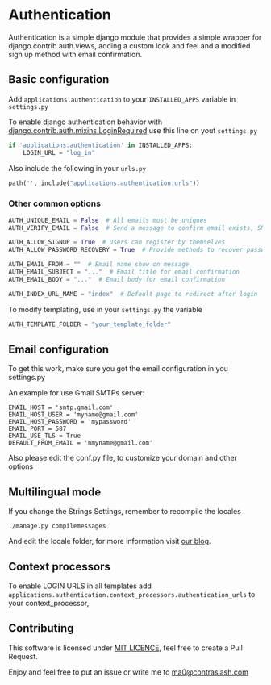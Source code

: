 # Authentication

Authentication is a simple django module that provides a simple wrapper for django.contrib.auth.views, 
adding a custom look and feel and a modified sign up method with email confirmation.

## Basic configuration
Add `applications.authentication` to your `INSTALLED_APPS` variable in
`settings.py`

To enable django authentication behavior with [django.contrib.auth.mixins.LoginRequired](https://docs.djangoproject.com/en/2.1/topics/auth/default/#the-loginrequired-mixin) use this line on yout `settings.py`

```python
if 'applications.authentication' in INSTALLED_APPS:
    LOGIN_URL = "log_in"
```

Also include the following in your `urls.py`

```python
path('', include("applications.authentication.urls"))
```

### Other common options

```python
AUTH_UNIQUE_EMAIL = False  # All emails must be uniques
AUTH_VERIFY_EMAIL = False  # Send a message to confirm email exists, SMTP configuration must be enabled

AUTH_ALLOW_SIGNUP = True  # Users can register by themselves
AUTH_ALLOW_PASSWORD_RECOVERY = True  # Provide methods to recover password, SMPT configuration must be enabled

AUTH_EMAIL_FROM = ""  # Email name show on message
AUTH_EMAIL_SUBJECT = "..."  # Email title for email confirmation
AUTH_EMAIL_BODY = "..."  # Email body for email confirmation

AUTH_INDEX_URL_NAME = "index"  # Default page to redirect after login
```

To modify templating, use in your `settings.py` the variable

```python
AUTH_TEMPLATE_FOLDER = "your_template_folder"
```


## Email configuration
To get this work, make sure you got the email configuration in you settings.py

An example for use Gmail SMTPs server:
```
EMAIL_HOST = 'smtp.gmail.com'
EMAIL_HOST_USER = 'myname@gmail.com'
EMAIL_HOST_PASSWORD = 'mypassword'
EMAIL_PORT = 587
EMAIL_USE_TLS = True
DEFAULT_FROM_EMAIL = 'nmyname@gmail.com'
```  

Also please edit the conf.py file, to customize your domain and other options

## Multilingual mode
If you change the Strings Settings, remember to recompile the locales

```
./manage.py compilemessages
```

And edit the locale folder, for more information visit [our blog](http://blog.contraslash.com/creando-locales-con-django/).

## Context processors

To enable LOGIN URLS in all templates add `applications.authentication.context_processors.authentication_urls`
to your context_processor,


## Contributing

This software is licensed under [MIT LICENCE](LICENSE), feel free to create
a Pull Request.

Enjoy and feel free to put an issue or write me to ma0@contraslash.com